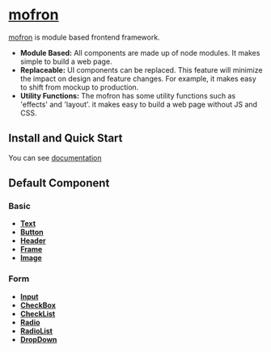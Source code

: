 # [mofron](https://mofron.github.io/mofron/)

[mofron](https://mofron.github.io/mofron/) is module based frontend framework.<br>

* **Module Based:** All components are made up of node modules. It makes simple to build a web page.
* **Replaceable:** UI components can be replaced. This feature will minimize the impact on design and feature changes. For example, it makes easy to shift from mockup to production.
* **Utility Functions:** The mofron has some utility functions such as 'effects' and 'layout'. it makes easy to build a web page without JS and CSS.

## Install and Quick Start

You can see [documentation](https://mofron.github.io/mofron/docs.html)

## Default Component

### Basic

* **[Text](https://github.com/mofron/mofron-comp-text.git)**
* **[Button](https://github.com/mofron/mofron-comp-button.git)**
* **[Header](https://github.com/mofron/mofron-comp-header)**
* **[Frame](https://github.com/mofron/mofron-comp-frame.git)**
* **[Image](https://github.com/mofron/mofron-comp-image.git)**

### Form

* **[Input](https://github.com/mofron/mofron-comp-input)**
* **[CheckBox](https://github.com/mofron/mofron-comp-checkbox)**
* **[CheckList](https://github.com/mofron/mofron-comp-checklist.git)**
* **[Radio](https://github.com/mofron/mofron-comp-radio.git)**
* **[RadioList](https://github.com/mofron/mofron-comp-radiolist.git)**
* **[DropDown](https://github.com/mofron/mofron-comp-dropdown)**
